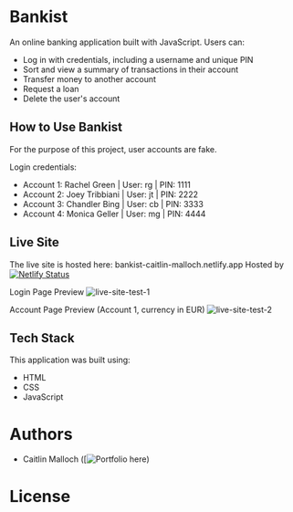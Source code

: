 # Bankist

An online banking application built with JavaScript.
Users can:
- Log in with credentials, including a username and unique PIN
- Sort and view a summary of transactions in their account
- Transfer money to another account
- Request a loan
- Delete the user's account

## How to Use Bankist

For the purpose of this project, user accounts are fake. 

Login credentials:
  - Account 1: Rachel Green | User: rg | PIN: 1111
  - Account 2: Joey Tribbiani | User: jt | PIN: 2222
  - Account 3: Chandler Bing | User: cb | PIN: 3333
  - Account 4: Monica Geller | User: mg | PIN: 4444 
  
## Live Site 

The live site is hosted here: bankist-caitlin-malloch.netlify.app
Hosted by [![Netlify Status](https://api.netlify.com/api/v1/badges/09c82033-3dd6-4e74-9572-9709cea50596/deploy-status)](https://app.netlify.com/sites/bankist-caitlin-malloch/deploys)

Login Page Preview
![live-site-test-1](https://user-images.githubusercontent.com/96154629/205401400-1df8e919-5add-4e66-9b99-72ea3ace0453.png)

Account Page Preview (Account 1, currency in EUR)
![live-site-test-2](https://user-images.githubusercontent.com/96154629/205401846-b69b8439-42c6-494f-8fbe-34c93ffed409.png)


## Tech Stack

This application was built using: 
- HTML
- CSS
- JavaScript

# Authors

- Caitlin Malloch ([![Portfolio here](https://caitlinmalloch.netlify.app/))

# License
